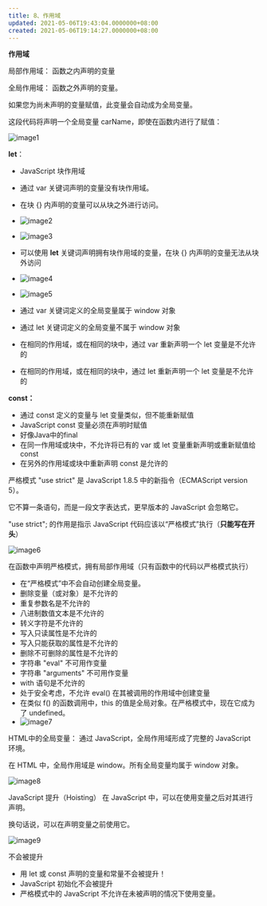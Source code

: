 ```yaml
---
title: 8、作用域
updated: 2021-05-06T19:43:04.0000000+08:00
created: 2021-05-06T19:14:27.0000000+08:00
---
```


**作用域**

局部作用域：
函数之内声明的变量

全局作用域：
函数之外声明的变量。

如果您为尚未声明的变量赋值，此变量会自动成为全局变量。

这段代码将声明一个全局变量 carName，即使在函数内进行了赋值：

![image1](Java学习/4.%20JavaScript/resources/image1-2.png)

**let**：
- JavaScript 块作用域
- 通过 var 关键词声明的变量没有块作用域。

- 在块 {} 内声明的变量可以从块之外进行访问。
- ![image2](Java学习/4.%20JavaScript/resources/image2-2.png)

- ![image3](Java学习/4.%20JavaScript/resources/image3-1.png)

- 可以使用 **let** 关键词声明拥有块作用域的变量，在块 {} 内声明的变量无法从块外访问
- ![image4](Java学习/4.%20JavaScript/resources/image4-1.png)

- ![image5](Java学习/4.%20JavaScript/resources/image5-1.png)

- 通过 var 关键词定义的全局变量属于 window 对象
- 通过 let 关键词定义的全局变量不属于 window 对象
- 在相同的作用域，或在相同的块中，通过 var 重新声明一个 let 变量是不允许的
- 在相同的作用域，或在相同的块中，通过 let 重新声明一个 let 变量是不允许的

**const：**
- 通过 const 定义的变量与 let 变量类似，但不能重新赋值
- JavaScript const 变量必须在声明时赋值
- 好像Java中的final
- 在同一作用域或块中，不允许将已有的 var 或 let 变量重新声明或重新赋值给 const
- 在另外的作用域或块中重新声明 const 是允许的

严格模式
"use strict" 是 JavaScript 1.8.5 中的新指令（ECMAScript version 5）。

它不算一条语句，而是一段文字表达式，更早版本的 JavaScript 会忽略它。

"use strict"; 的作用是指示 JavaScript 代码应该以“严格模式”执行（**只能写在开头**）

![image6](Java学习/4.%20JavaScript/resources/image6-1.png)

在函数中声明严格模式，拥有局部作用域（只有函数中的代码以严格模式执行）

- 在“严格模式”中不会自动创建全局变量。
- 删除变量（或对象）是不允许的
- 重复参数名是不允许的
- 八进制数值文本是不允许的
- 转义字符是不允许的
- 写入只读属性是不允许的
- 写入只能获取的属性是不允许的
- 删除不可删除的属性是不允许的
- 字符串 "eval" 不可用作变量
- 字符串 "arguments" 不可用作变量
- with 语句是不允许的
- 处于安全考虑，不允许 eval() 在其被调用的作用域中创建变量
- 在类似 f() 的函数调用中，this 的值是全局对象。在严格模式中，现在它成为了 undefined。
- ![image7](Java学习/4.%20JavaScript/resources/image7.png)

HTML中的全局变量：
通过 JavaScript，全局作用域形成了完整的 JavaScript 环境。

在 HTML 中，全局作用域是 window。所有全局变量均属于 window 对象。

![image8](Java学习/4.%20JavaScript/resources/image8.png)

JavaScript 提升（Hoisting）
在 JavaScript 中，可以在使用变量之后对其进行声明。

换句话说，可以在声明变量之前使用它。

![image9](Java学习/4.%20JavaScript/resources/image9.png)

不会被提升
- 用 let 或 const 声明的变量和常量不会被提升！
- JavaScript 初始化不会被提升
- 严格模式中的 JavaScript 不允许在未被声明的情况下使用变量。
